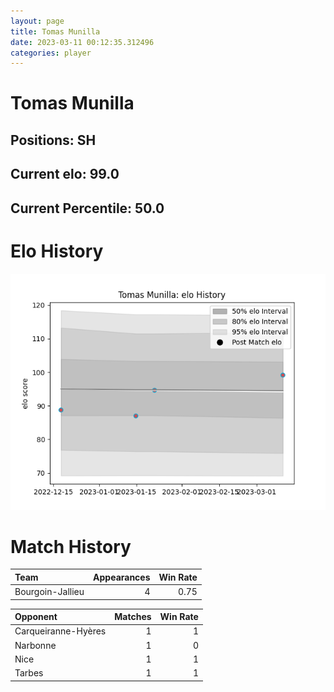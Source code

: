 ```yaml
---  
layout: page  
title: Tomas Munilla  
date: 2023-03-11 00:12:35.312496  
categories: player  
---
```

# Tomas Munilla

## Positions: SH

## Current elo: 99.0

## Current Percentile: 50.0

# Elo History


![elo history](history_TomasMunilla.png)
# Match History


| Team             |   Appearances |   Win Rate |
|:-----------------|--------------:|-----------:|
| Bourgoin-Jallieu |             4 |       0.75 |

| Opponent            |   Matches |   Win Rate |
|:--------------------|----------:|-----------:|
| Carqueiranne-Hyères |         1 |          1 |
| Narbonne            |         1 |          0 |
| Nice                |         1 |          1 |
| Tarbes              |         1 |          1 |